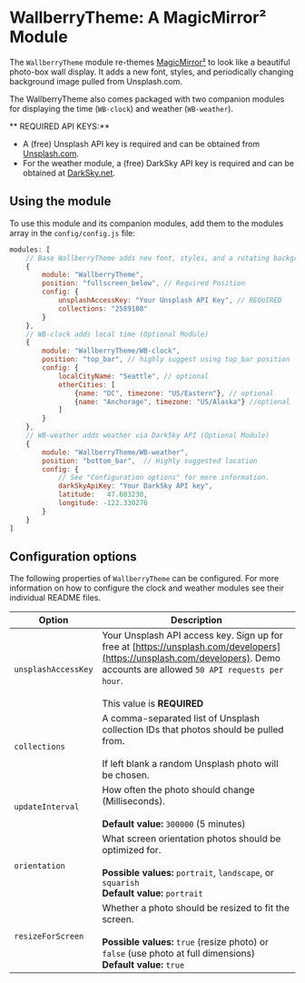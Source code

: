 
# WallberryTheme: A MagicMirror² Module
The `WallberryTheme` module re-themes [MagicMirror²](https://github.com/MichMich/MagicMirror) to look like a beautiful photo-box wall display. It adds a new font, styles, and periodically changing background image pulled from Unsplash.com.

The WallberryTheme also comes packaged with two companion modules for displaying the time (`WB-clock`) and weather (`WB-weather`).

 ** REQUIRED API KEYS:**

- A (free) Unsplash API key is required and can be obtained from [Unsplash.com](https://unsplash.com/developers).
- For the weather module, a (free) DarkSky API key is required and can be obtained at [DarkSky.net](https://darksky.net/dev).

## Using the module

To use this module and its companion modules, add them to the modules array in the `config/config.js` file:
````javascript
modules: [
	// Base WallberryTheme adds new font, styles, and a rotating background image pulled from Unsplash.com
	{
		module: "WallberryTheme",
		position: "fullscreen_below", // Required Position
		config: {
			unsplashAccessKey: "Your Unsplash API Key", // REQUIRED
			collections: "2589108"
		}
	},
	// WB-clock adds local time (Optional Module)
	{
		module: "WallberryTheme/WB-clock",
		position: "top_bar", // highly suggest using top_bar position
		config: {
			localCityName: "Seattle", // optional
			otherCities: [
				{name: "DC", timezone: "US/Eastern"}, // optional
				{name: "Anchorage", timezone: "US/Alaska"} //optional
			]
		}
	},
	// WB-weather adds weather via DarkSky API (Optional Module)
	{
		module: "WallberryTheme/WB-weather",
		position: "bottom_bar",  // Highly suggested location
		config: {
			// See "Configuration options" for more information.
			darkSkyApiKey: "Your DarkSky API key",
			latitude:   47.603230,
			longitude: -122.330276
		}
	}
]
````

## Configuration options

The following properties of `WallberryTheme` can be configured. For more information on how to configure the clock and weather modules see their individual README files.


| Option                       | Description
| ---------------------------- | -----------
| `unsplashAccessKey`          | Your Unsplash API access key. Sign up for free at [https://unsplash.com/developers](https://unsplash.com/developers). Demo accounts are allowed `50 API requests per hour`. <br><br>  This value is **REQUIRED**
| `collections`                | A comma-separated list of Unsplash collection IDs that photos should be pulled from. <br><br>  If left blank a random Unsplash photo will be chosen.
| `updateInterval`             | How often the photo should change (Milliseconds). <br><br> **Default value:** `300000` (5 minutes)
| `orientation`                | What screen orientation photos should be optimized for. <br><br> **Possible values:** `portrait`, `landscape`, or `squarish` <br> **Default value:** `portrait`
| `resizeForScreen`            | Whether a photo should be resized to fit the screen. <br><br> **Possible values:** `true` (resize photo) or `false` (use photo at full dimensions) <br> **Default value:** `true`
